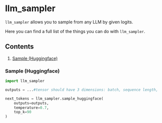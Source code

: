 # llm_sampler

`llm_sampler` allows you to sample from any LLM by given logits.

Here you can find a full list of the things you can do with `llm_sampler`.

## Contents

1. [Sample (Huggingface)](#sample)

###  Sample (Huggingface)


```python
import llm_sampler

outputs = ...#tensor should have 3 dimensions: batch, sequence length, vocabulary

next_tokens = llm_sampler.sample_huggingface(
    outputs=outputs,
    temperature=0.7,
    top_k=90
)
```
